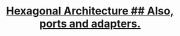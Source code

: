 <h1 align="center">
  <a href="https://en.wikipedia.org/wiki/Hexagonal_architecture_(software)#Origin">
    Hexagonal Architecture
    ## Also, ports and adapters.
  </a>
</h1>
